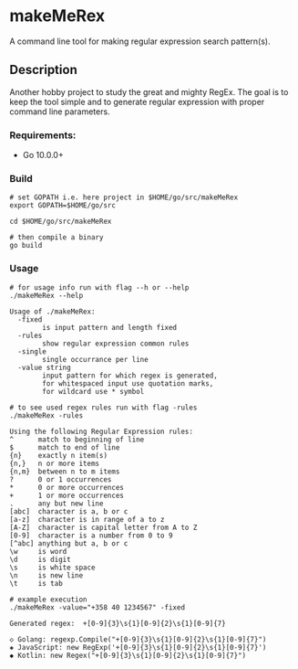 # makeMeRex
A command line tool for making regular expression search pattern(s).

## Description
Another hobby project to study the great and mighty RegEx. The goal is to keep the tool simple and to generate regular expression with proper command line parameters.

### Requirements:

- Go 10.0.0+

### Build
```
# set GOPATH i.e. here project in $HOME/go/src/makeMeRex
export GOPATH=$HOME/go/src

cd $HOME/go/src/makeMeRex

# then compile a binary
go build
```

### Usage
```
# for usage info run with flag --h or --help
./makeMeRex --help

Usage of ./makeMeRex:
  -fixed
    	is input pattern and length fixed
  -rules
    	show regular expression common rules
  -single
    	single occurrance per line
  -value string
    	input pattern for which regex is generated,
    	for whitespaced input use quotation marks, 
    	for wildcard use * symbol
```
```
# to see used regex rules run with flag -rules
./makeMeRex -rules

Using the following Regular Expression rules:
^      match to beginning of line
$      match to end of line
{n}    exactly n item(s)
{n,}   n or more items
{n,m}  between n to m items
?      0 or 1 occurrences
*      0 or more occurrences
+      1 or more occurrences
.      any but new line
[abc]  character is a, b or c
[a-z]  character is in range of a to z
[A-Z]  character is capital letter from A to Z
[0-9]  character is a number from 0 to 9
[^abc] anything but a, b or c
\w     is word
\d     is digit
\s     is white space
\n     is new line
\t     is tab
```
```
# example execution
./makeMeRex -value="+358 40 1234567" -fixed

Generated regex:  +[0-9]{3}\s{1}[0-9]{2}\s{1}[0-9]{7}

◇ Golang: regexp.Compile("+[0-9]{3}\s{1}[0-9]{2}\s{1}[0-9]{7}")
◈ JavaScript: new RegExp('+[0-9]{3}\s{1}[0-9]{2}\s{1}[0-9]{7}')
◆ Kotlin: new Regex("+[0-9]{3}\s{1}[0-9]{2}\s{1}[0-9]{7}")
```